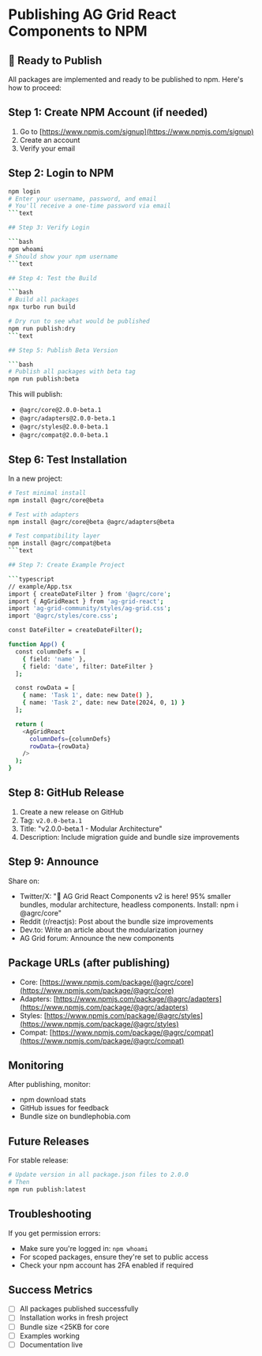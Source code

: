 # Publishing AG Grid React Components to NPM

## 🚀 Ready to Publish

All packages are implemented and ready to be published to npm. Here's how to proceed:

## Step 1: Create NPM Account (if needed)

1. Go to [https://www.npmjs.com/signup](https://www.npmjs.com/signup)
2. Create an account
3. Verify your email

## Step 2: Login to NPM

````bash
npm login
# Enter your username, password, and email
# You'll receive a one-time password via email
```text

## Step 3: Verify Login

```bash
npm whoami
# Should show your npm username
```text

## Step 4: Test the Build

```bash
# Build all packages
npx turbo run build

# Dry run to see what would be published
npm run publish:dry
```text

## Step 5: Publish Beta Version

```bash
# Publish all packages with beta tag
npm run publish:beta
````

This will publish:

- `@agrc/core@2.0.0-beta.1`
- `@agrc/adapters@2.0.0-beta.1`
- `@agrc/styles@2.0.0-beta.1`
- `@agrc/compat@2.0.0-beta.1`

## Step 6: Test Installation

In a new project:

````bash
# Test minimal install
npm install @agrc/core@beta

# Test with adapters
npm install @agrc/core@beta @agrc/adapters@beta

# Test compatibility layer
npm install @agrc/compat@beta
```text

## Step 7: Create Example Project

```typescript
// example/App.tsx
import { createDateFilter } from '@agrc/core';
import { AgGridReact } from 'ag-grid-react';
import 'ag-grid-community/styles/ag-grid.css';
import '@agrc/styles/core.css';

const DateFilter = createDateFilter();

function App() {
  const columnDefs = [
    { field: 'name' },
    { field: 'date', filter: DateFilter }
  ];

  const rowData = [
    { name: 'Task 1', date: new Date() },
    { name: 'Task 2', date: new Date(2024, 0, 1) }
  ];

  return (
    <AgGridReact
      columnDefs={columnDefs}
      rowData={rowData}
    />
  );
}
````

## Step 8: GitHub Release

1. Create a new release on GitHub
2. Tag: `v2.0.0-beta.1`
3. Title: "v2.0.0-beta.1 - Modular Architecture"
4. Description: Include migration guide and bundle size improvements

## Step 9: Announce

Share on:

- Twitter/X: "🚀 AG Grid React Components v2 is here! 95% smaller bundles, modular architecture, headless components. Install: npm i @agrc/core"
- Reddit (r/reactjs): Post about the bundle size improvements
- Dev.to: Write an article about the modularization journey
- AG Grid forum: Announce the new components

## Package URLs (after publishing)

- Core: [https://www.npmjs.com/package/@agrc/core](https://www.npmjs.com/package/@agrc/core)
- Adapters: [https://www.npmjs.com/package/@agrc/adapters](https://www.npmjs.com/package/@agrc/adapters)
- Styles: [https://www.npmjs.com/package/@agrc/styles](https://www.npmjs.com/package/@agrc/styles)
- Compat: [https://www.npmjs.com/package/@agrc/compat](https://www.npmjs.com/package/@agrc/compat)

## Monitoring

After publishing, monitor:

- npm download stats
- GitHub issues for feedback
- Bundle size on bundlephobia.com

## Future Releases

For stable release:

```bash
# Update version in all package.json files to 2.0.0
# Then
npm run publish:latest
```

## Troubleshooting

If you get permission errors:

- Make sure you're logged in: `npm whoami`
- For scoped packages, ensure they're set to public access
- Check your npm account has 2FA enabled if required

## Success Metrics

- [ ] All packages published successfully
- [ ] Installation works in fresh project
- [ ] Bundle size <25KB for core
- [ ] Examples working
- [ ] Documentation live
